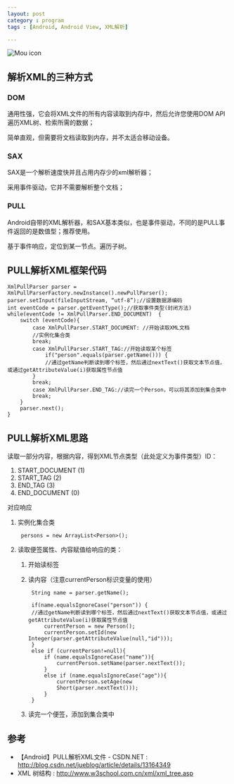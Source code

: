 ```yaml
---
layout: post
category : program
tags : [Android, Android View, XML解析]

---
```



![Mou icon](http://s1.5km.co/201410/2416/47797_z.gif)

## 解析XML的三种方式

### DOM

通用性强，它会将XML文件的所有内容读取到内存中，然后允许您使用DOM API遍历XML树、检索所需的数据；

简单直观，但需要将文档读取到内存，并不太适合移动设备。

### SAX

SAX是一个解析速度快并且占用内存少的xml解析器；

采用事件驱动，它并不需要解析整个文档；

### PULL

Android自带的XML解析器，和SAX基本类似，也是事件驱动，不同的是PULL事件返回的是数值型；推荐使用。

基于事件响应，定位到某一节点。遍历子树。

## PULL解析XML框架代码

    XmlPullParser parser = XmlPullParserFactory.newInstance().newPullParser();
    parser.setInput(fileInputStream, “utf-8”);//设置数据源编码
    int eventCode = parser.getEventType();//获取事件类型(封闭方法)
    while(eventCode != XmlPullParser.END_DOCUMENT)  {   
        switch (eventCode){   
            case XmlPullParser.START_DOCUMENT: //开始读取XML文档  
		    //实例化集合类  
		    break;   
    		case XmlPullParser.START_TAG://开始读取某个标签		
				if("person".equals(parser.getName())) {   
				//通过getName判断读到哪个标签，然后通过nextText()获取文本节点值，或通过getAttributeValue(i)获取属性节点值
			}   
			break;
			case XmlPullParser.END_TAG://读完一个Person，可以将其添加到集合类中
	    	break;
		}
		parser.next();
	}


## PULL解析XML思路

读取一部分内容，根据内容，得到XML节点类型（此处定义为事件类型）ID：

1. START_DOCUMENT (1)
2. START_TAG (2)
3. END_TAG (3)
4. END_DOCUMENT (0)

对应响应

1. 实例化集合类

        persons = new ArrayList<Person>();

2. 读取便签属性、内容赋值给响应的类：
    1. 开始读标签
    2. 读内容（注意currentPerson标识变量的使用） 

        	String name = parser.getName();

        	if(name.equalsIgnoreCase("person")) {
        	//通过getName判断读到哪个标签，然后通过nextText()获取文本节点值，或通过getAttributeValue(i)获取属性节点值
            	currentPerson = new Person();
            	currentPerson.setId(new Integer(parser.getAttributeValue(null,"id")));
        	}	
        	else if (currentPerson!=null){
            	if (name.equalsIgnoreCase("name")){
                	currentPerson.setName(parser.nextText());
            	}
            	else if (name.equalsIgnoreCase("age")){
                	currentPerson.setAge(new
                	Short(parser.nextText()));
            	}
        	}

    3. 读完一个便签，添加到集合类中




## 参考
* 【Android】PULL解析XML文件 - CSDN.NET : http://blog.csdn.net/jueblog/article/details/13164349
* XML 树结构 : http://www.w3school.com.cn/xml/xml_tree.asp

